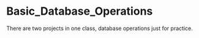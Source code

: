 # Basic_Database_Operations
There are two projects in one class, database operations just for practice.
